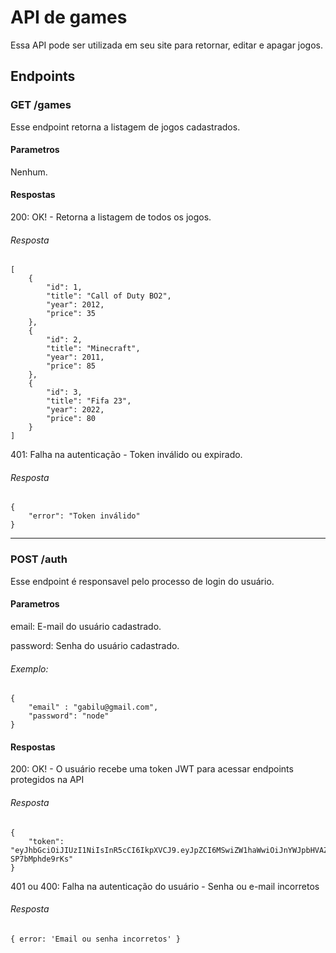 # API de games
Essa API pode ser utilizada em seu site para retornar, editar e apagar jogos.

## Endpoints
### GET /games
Esse endpoint retorna a listagem de jogos cadastrados.
#### Parametros
Nenhum.

#### Respostas
200: OK! - Retorna a listagem de todos os jogos.

###### Resposta
```
[
    {
        "id": 1,
        "title": "Call of Duty BO2",
        "year": 2012,
        "price": 35
    },
    {
        "id": 2,
        "title": "Minecraft",
        "year": 2011,
        "price": 85
    },
    {
        "id": 3,
        "title": "Fifa 23",
        "year": 2022,
        "price": 80
    }
]
```

401: Falha na autenticação - Token inválido ou expirado. 

###### Resposta
```
{
    "error": "Token inválido"
}
```
----------

### POST /auth
Esse endpoint é responsavel pelo processo de login do usuário.
#### Parametros
email: E-mail do usuário cadastrado.

password: Senha do usuário cadastrado.

###### Exemplo: 
```
{
    "email" : "gabilu@gmail.com",
    "password": "node"
}
```

#### Respostas
200: OK! - O usuário recebe uma token JWT para acessar endpoints protegidos na API

###### Resposta
```
{
    "token": "eyJhbGciOiJIUzI1NiIsInR5cCI6IkpXVCJ9.eyJpZCI6MSwiZW1haWwiOiJnYWJpbHVAZ21haWwuY29tIiwiaWF0IjoxNjg2MTg1NDMwLCJleHAiOjE2ODYyNzE4MzB9.kije1hcDjGS_WrbeUN7QcCWP3Jmp0-SP7bMphde9rKs"
}
```

401 ou 400: Falha na autenticação do usuário - Senha ou e-mail incorretos

###### Resposta
```
{ error: 'Email ou senha incorretos' }
```








